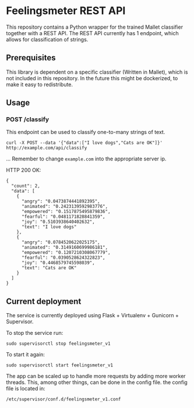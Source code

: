 # Feelingsmeter REST API
This repository contains a Python wrapper for the trained Mallet classifier together with a REST API.
The REST API currently has 1 endpoint, which allows for classification of strings.

## Prerequisites
This library is dependent on a specific classifier (Written in Mallet), which is not included in this repository.
In the future this might be dockerized, to make it easy to redistribute.

## Usage

### POST /classify
This endpoint can be used to classify one-to-many strings of text.

```
curl -X POST --data '{"data":["I love dogs","Cats are OK"]}' http://example.com/api/classify
```
... Remember to change `example.com` into the appropriate server ip.

HTTP 200 OK:
```
{
  "count": 2,
  "data": [
    {
      "angry": "0.0473874441892395",
      "animated": "0.2423139592983776",
      "empowered": "0.1517875495879836",
      "fearful": "0.0481171828841359",
      "joy": "0.5103938640402632",
      "text": "I love dogs"
    },
    {
      "angry": "0.0784520622025175",
      "animated": "0.3149160699986181",
      "empowered": "0.1207210308067779",
      "fearful": "0.0390528624322823",
      "joy": "0.4468579745598039",
      "text": "Cats are OK"
    }
  ]
}
```

## Current deployment
The service is currently deployed using Flask + Virtualenv + Gunicorn + Supervisor.

To stop the service run:
```
sudo supervisorctl stop feelingsmeter_v1
```
To start it again:
```
sudo supervisorctl start feelingsmeter_v1
```

The app can be scaled up to handle more requests by adding more worker threads. This, among other things, can be done in the config file.
the config file is located in:
```
/etc/supervisor/conf.d/feelingsmeter_v1.conf
```


